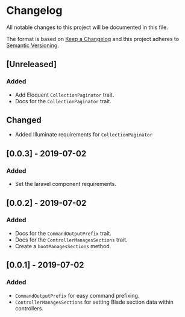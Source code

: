 # Changelog

All notable changes to this project will be documented in this file.

The format is based on [Keep a Changelog](http://keepachangelog.com/en/1.0.0/)
and this project adheres to [Semantic Versioning](http://semver.org/spec/v2.0.0.html).

## [Unreleased]
### Added
- Add Eloquent `CollectionPaginator` trait.
- Docs for the `CollectionPaginator` trait.

## Changed
- Added Illuminate requirements for `CollectionPaginator`

## [0.0.3] - 2019-07-02
### Added
- Set the laravel component requirements.

## [0.0.2] - 2019-07-02
### Added
- Docs for the `CommandOutputPrefix` trait.
- Docs for the `ControllerManagesSections` trait.
- Create a `bootManagesSections` method.

## [0.0.1] - 2019-07-02
### Added
- `CommandOutputPrefix` for easy command prefixing.
- `ControllerManagesSections` for setting Blade section data within controllers.

